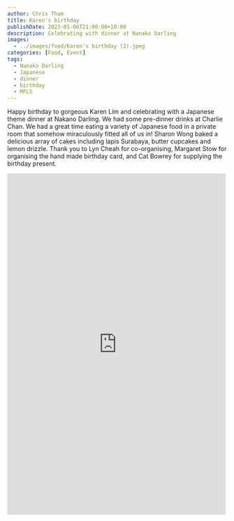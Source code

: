 ```yaml
---
author: Chris Tham
title: Karen's birthday
publishDate: 2023-01-06T21:00:00+10:00
description: Celebrating with dinner at Nanako Darling
images:
  - ../images/food/Karen's birthday (2).jpeg
categories: [Food, Event]
tags:
  - Nanako Darling
  - Japanese
  - dinner
  - birthday
  - MFLS
---
```


Happy birthday to gorgeous Karen Lim and celebrating with a Japanese theme dinner at Nakano Darling. We had some pre-dinner drinks at Charlie Chan. We had a great time eating a variety of Japanese food in a private room that somehow miraculously fitted all of us in! Sharon Wong baked a delicious array of cakes including lapis Surabaya, butter cupcakes and lemon drizzle. Thank you to Lyn Cheah for co-organising, Margaret Stow for organising the hand made birthday card, and Cat Bowrey for supplying the birthday present.

<iframe src="https://www.facebook.com/plugins/post.php?href=https%3A%2F%2Fwww.facebook.com%2Fchris1.tham%2Fposts%2Fpfbid0XKok8TUg4f1LAVbZNwBSbZPfxph2Ndms7pjRcAMHXKqrKb5LPWJh1QqYhfvkKMP4l&show_text=true&width=500" width="500" height="781" style="border:none;overflow:hidden" scrolling="no" frameborder="0" allowfullscreen="true" allow="autoplay; clipboard-write; encrypted-media; picture-in-picture; web-share"></iframe>
